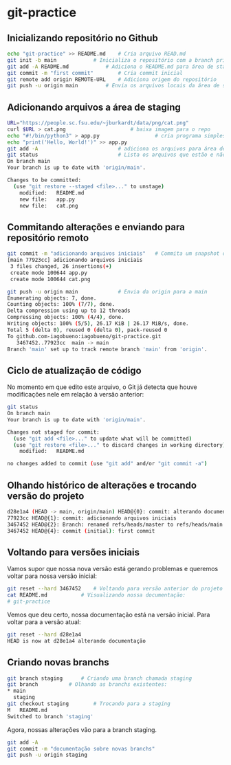 # git-practice

## Inicializando repositório no Github

```bash
echo "git-practice" >> README.md	# Cria arquivo READ.md
git init -b main			# Inicializa o repositório com a branch principal "main"
git add -A README.md			# Adiciona o README.md para área de staging
git commit -m "first commit"		# Cria commit inicial
git remote add origin REMOTE-URL	# Adiciona origem do repositório
git push -u origin main			# Envia os arquivos locais da área de staging para o repositório na branch main
```

## Adicionando arquivos a área de staging

```bash
URL="https://people.sc.fsu.edu/~jburkardt/data/png/cat.png"
curl $URL > cat.png						# baixa imagem para o repo
echo "#!/bin/python3" > app.py					# cria programa simples para o repo
echo "print('Hello, World!')" >> app.py 				
git add -A							# adiciona os arquivos para área de staging
git status							# Lista os arquivos que estão e não estão na área de staging	
On branch main
Your branch is up to date with 'origin/main'.

Changes to be committed:
  (use "git restore --staged <file>..." to unstage)
	modified:   README.md
	new file:   app.py
	new file:   cat.png
```

## Commitando alterações e enviando para repositório remoto

```bash
git commit -m "adicionando arquivos iniciais"	# Commita um snapshot de todas as alterações no diretório atual
[main 77923cc] adicionando arquivos iniciais
 3 files changed, 26 insertions(+)
 create mode 100644 app.py
 create mode 100644 cat.png

git push -u origin main				# Envia da origin para a main
Enumerating objects: 7, done.
Counting objects: 100% (7/7), done.
Delta compression using up to 12 threads
Compressing objects: 100% (4/4), done.
Writing objects: 100% (5/5), 26.17 KiB | 26.17 MiB/s, done.
Total 5 (delta 0), reused 0 (delta 0), pack-reused 0
To github.com-iagobueno:iagobueno/git-practice.git
   3467452..77923cc  main -> main
Branch 'main' set up to track remote branch 'main' from 'origin'.
```

## Ciclo de atualização de código

No momento em que edito este arquivo, o Git já detecta que houve modificações nele em relação
à versão anterior:

```bash
git status
On branch main
Your branch is up to date with 'origin/main'.

Changes not staged for commit:
  (use "git add <file>..." to update what will be committed)
  (use "git restore <file>..." to discard changes in working directory)
	modified:   README.md

no changes added to commit (use "git add" and/or "git commit -a")
```
## Olhando histórico de alterações e trocando versão do projeto

```bash
d28e1a4 (HEAD -> main, origin/main) HEAD@{0}: commit: alterando documentação
77923cc HEAD@{1}: commit: adicionando arquivos iniciais
3467452 HEAD@{2}: Branch: renamed refs/heads/master to refs/heads/main
3467452 HEAD@{4}: commit (initial): first commit
```

## Voltando para versões iniciais

Vamos supor que nossa nova versão está gerando problemas e queremos
voltar para nossa versão inicial:

```bash
git reset --hard 3467452	# Voltando para versão anterior do projeto
cat README.md			# Visualizando nossa documentação: 
# git-practice

```
Vemos que deu certo, nossa documentação está na versão inicial.
Para voltar para a versão atual:

```bash
git reset --hard d28e1a4
HEAD is now at d28e1a4 alterando documentação

```

## Criando novas branchs

```bash
git branch staging		# Criando uma branch chamada staging
git branch			# Olhando as branchs existentes:
* main
  staging
git checkout staging		# Trocando para a staging
M	README.md
Switched to branch 'staging'
```

Agora, nossas alterações vão para a branch staging.

```bash
git add -A
git commit -m "documentação sobre novas branchs"
git push -u origin staging
```
